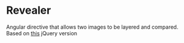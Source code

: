 # Revealer

Angular directive that allows two images to be layered and compared. Based on [this](http://codyhouse.co/gem/css-jquery-image-comparison-slider/) jQuery version
